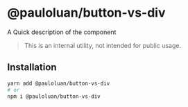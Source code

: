 # @pauloluan/button-vs-div

A Quick description of the component

> This is an internal utility, not intended for public usage.

## Installation

```sh
yarn add @pauloluan/button-vs-div
# or
npm i @pauloluan/button-vs-div
```
